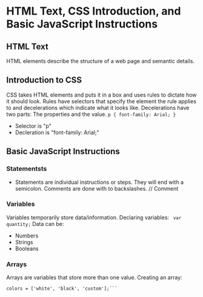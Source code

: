 # HTML Text, CSS Introduction, and Basic JavaScript Instructions
## HTML Text
HTML elements describe the structure of a web page and semantic details.
## Introduction to CSS
CSS takes HTML elements and puts it in a box and uses rules to dictate how it should look. Rules have selectors that specify the element the rule applies to and decelerations which indicate what it looks like. Decelerations have two parts: The properties and the value.
```p { font-family: Arial; }```
- Selector is "p"
- Decleration is "font-family: Arial;"

## Basic JavaScript Instructions

### Statementsts 
- Statements are individual instructions or steps. They will end with a semicolon.
Comments are done with to backslashes. // Comment

### Variables 
Variables temporarily store data/information.
Declaring variables:
``` var quantity;```
Data can be:
- Numbers
- Strings
- Booleans
### Arrays
Arrays are variables that store more than one value.
Creating an array:
```var colors;
colors = ['white', 'black', 'custom'];```


